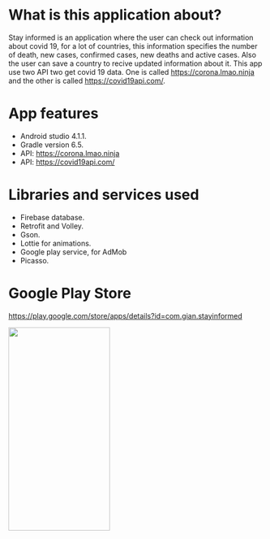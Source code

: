 # What is this application about?
Stay informed is an application where the user can check out information about covid 19, for a lot of countries, this information specifies the number of death, new cases, confirmed cases, new deaths and active cases. Also the user can save a country to recive updated information about it. This app use two API two get covid 19 data. One is called https://corona.lmao.ninja and the other is called https://covid19api.com/.

# App features

* Android studio 4.1.1.
* Gradle version 6.5.
* API: https://corona.lmao.ninja
* API: https://covid19api.com/

# Libraries and services used

* Firebase database.
* Retrofit and Volley.
* Gson.
* Lottie for animations.
* Google play service, for AdMob
* Picasso.

# Google Play Store
https://play.google.com/store/apps/details?id=com.gian.stayinformed


<img src="https://user-images.githubusercontent.com/59579790/117869553-4f838500-b271-11eb-84d5-458730d6529e.png" width="200" height="400" />
